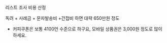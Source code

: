 리스트 조사 비용 산정


독려 + 사례금 + 문자발송비 +간접비 하면 대략 650만원 정도 


* 커피쿠폰은 보통 4100언 수준으로 하구요, 모바일 상품권은 3,000원 정도로 많이 하세요.
